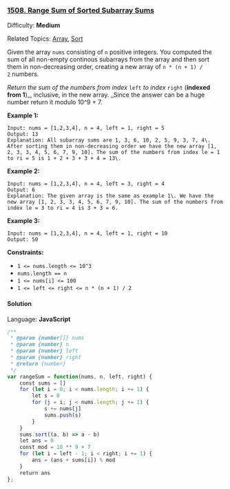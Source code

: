 ### [1508\. Range Sum of Sorted Subarray Sums](https://leetcode.com/problems/range-sum-of-sorted-subarray-sums/)

Difficulty: **Medium**  

Related Topics: [Array](https://leetcode.com/tag/array/), [Sort](https://leetcode.com/tag/sort/)


Given the array `nums` consisting of `n` positive integers. You computed the sum of all non-empty continous subarrays from the array and then sort them in non-decreasing order, creating a new array of `n * (n + 1) / 2` numbers.

_Return the sum of the numbers from index_ `left` _to index_ `right` (**indexed from 1**)_, inclusive, in the new array. _Since the answer can be a huge number return it modulo 10^9 + 7.

**Example 1:**

```
Input: nums = [1,2,3,4], n = 4, left = 1, right = 5
Output: 13 
Explanation: All subarray sums are 1, 3, 6, 10, 2, 5, 9, 3, 7, 4\. After sorting them in non-decreasing order we have the new array [1, 2, 3, 3, 4, 5, 6, 7, 9, 10]. The sum of the numbers from index le = 1 to ri = 5 is 1 + 2 + 3 + 3 + 4 = 13\. 
```

**Example 2:**

```
Input: nums = [1,2,3,4], n = 4, left = 3, right = 4
Output: 6
Explanation: The given array is the same as example 1\. We have the new array [1, 2, 3, 3, 4, 5, 6, 7, 9, 10]. The sum of the numbers from index le = 3 to ri = 4 is 3 + 3 = 6.
```

**Example 3:**

```
Input: nums = [1,2,3,4], n = 4, left = 1, right = 10
Output: 50
```

**Constraints:**

*   `1 <= nums.length <= 10^3`
*   `nums.length == n`
*   `1 <= nums[i] <= 100`
*   `1 <= left <= right <= n * (n + 1) / 2`


#### Solution

Language: **JavaScript**

```javascript
/**
 * @param {number[]} nums
 * @param {number} n
 * @param {number} left
 * @param {number} right
 * @return {number}
 */
var rangeSum = function(nums, n, left, right) {
    const sums = []
    for (let i = 0; i < nums.length; i += 1) {
        let s = 0
        for (j = i; j < nums.length; j += 1) {
            s += nums[j]
            sums.push(s)
        }
    }
    sums.sort((a, b) => a - b)
    let ans = 0
    const mod = 10 ** 9 + 7
    for (let i = left - 1; i < right; i += 1) {
        ans = (ans + sums[i]) % mod
    }
    return ans
};
```